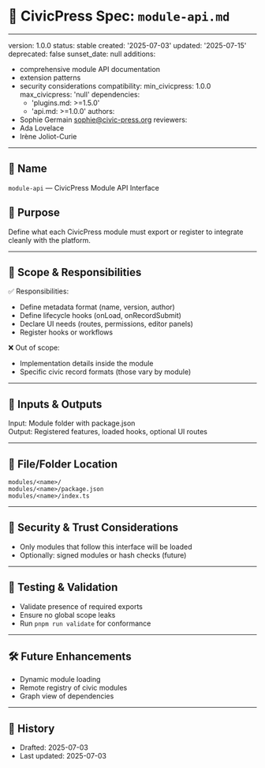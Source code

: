 # 🧩 CivicPress Spec: `module-api.md`

---

version: 1.0.0 status: stable created: '2025-07-03' updated: '2025-07-15'
deprecated: false sunset_date: null additions:

- comprehensive module API documentation
- extension patterns
- security considerations compatibility: min_civicpress: 1.0.0 max_civicpress:
  'null' dependencies:
  - 'plugins.md: >=1.5.0'
  - 'api.md: >=1.0.0' authors:
- Sophie Germain <sophie@civic-press.org> reviewers:
- Ada Lovelace
- Irène Joliot-Curie

---

## 📛 Name

`module-api` — CivicPress Module API Interface

## 🎯 Purpose

Define what each CivicPress module must export or register to integrate cleanly
with the platform.

---

## 🧩 Scope & Responsibilities

✅ Responsibilities:

- Define metadata format (name, version, author)
- Define lifecycle hooks (onLoad, onRecordSubmit)
- Declare UI needs (routes, permissions, editor panels)
- Register hooks or workflows

❌ Out of scope:

- Implementation details inside the module
- Specific civic record formats (those vary by module)

---

## 🔗 Inputs & Outputs

Input: Module folder with package.json  
Output: Registered features, loaded hooks, optional UI routes

---

## 📂 File/Folder Location

```
modules/<name>/
modules/<name>/package.json
modules/<name>/index.ts
```

---

## 🔐 Security & Trust Considerations

- Only modules that follow this interface will be loaded
- Optionally: signed modules or hash checks (future)

---

## 🧪 Testing & Validation

- Validate presence of required exports
- Ensure no global scope leaks
- Run `pnpm run validate` for conformance

---

## 🛠️ Future Enhancements

- Dynamic module loading
- Remote registry of civic modules
- Graph view of dependencies

---

## 📅 History

- Drafted: 2025-07-03
- Last updated: 2025-07-03
